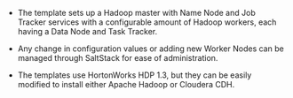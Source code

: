 - The template sets up a Hadoop master with Name Node and Job Tracker services with a configurable amount of Hadoop workers, each having a Data Node and Task Tracker.

- Any change in configuration values or adding new Worker Nodes can be managed through SaltStack for ease of administration.

- The templates use HortonWorks HDP 1.3, but they can be easily modified to install either Apache Hadoop or Cloudera CDH.

